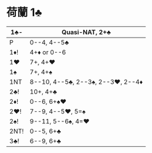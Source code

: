 # 荷蘭 1♣

| 1♣-  | Quasi-NAT, 2+♣ |
|------|----------------|
| P    | 0--4, 4--5♣
| 1♦!  | 4+♦ or 0--6
| 1♥   | 7+, 4+♥
| 1♠   | 7+, 4+♠
| 1NT  | 8--10, 4--5♣, 2--3♠, 2--3♥, 2--4♦
| 2♣!  | 10+, 4+♣
| 2♦!  | 0--6, 6+♠♥
| 2♥!  | 7--9, 4--5♥, 5=♠
| 2♠!  | 9--11, 5--6♠, 4=♥
| 2NT! | 0--5, 6+♣
| 3♣!  | 6--9, 6+♣
